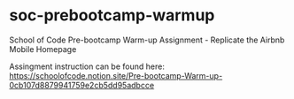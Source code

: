 # soc-prebootcamp-warmup
School of Code Pre-bootcamp Warm-up Assignment - Replicate the Airbnb Mobile Homepage

Assingment instruction can be found here: https://schoolofcode.notion.site/Pre-bootcamp-Warm-up-0cb107d8879941759e2cb5dd95adbcce
